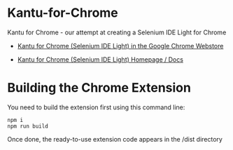 # Kantu-for-Chrome

Kantu for Chrome - our attempt at creating a Selenium IDE Light for Chrome 

- [Kantu for Chrome (Selenium IDE Light) in the Google Chrome Webstore](https://chrome.google.com/webstore/detail/kantu-browser-automation/gcbalfbdmfieckjlnblleoemohcganoc)

- [Kantu for Chrome (Selenium IDE Light) Homepage / Docs](https://a9t9.com/kantu/web-automation/chrome)

# Building the Chrome Extension

You need to build the extension first using this command line:

```
npm i
npm run build
```

Once done, the ready-to-use extension code appears in the /dist directory
